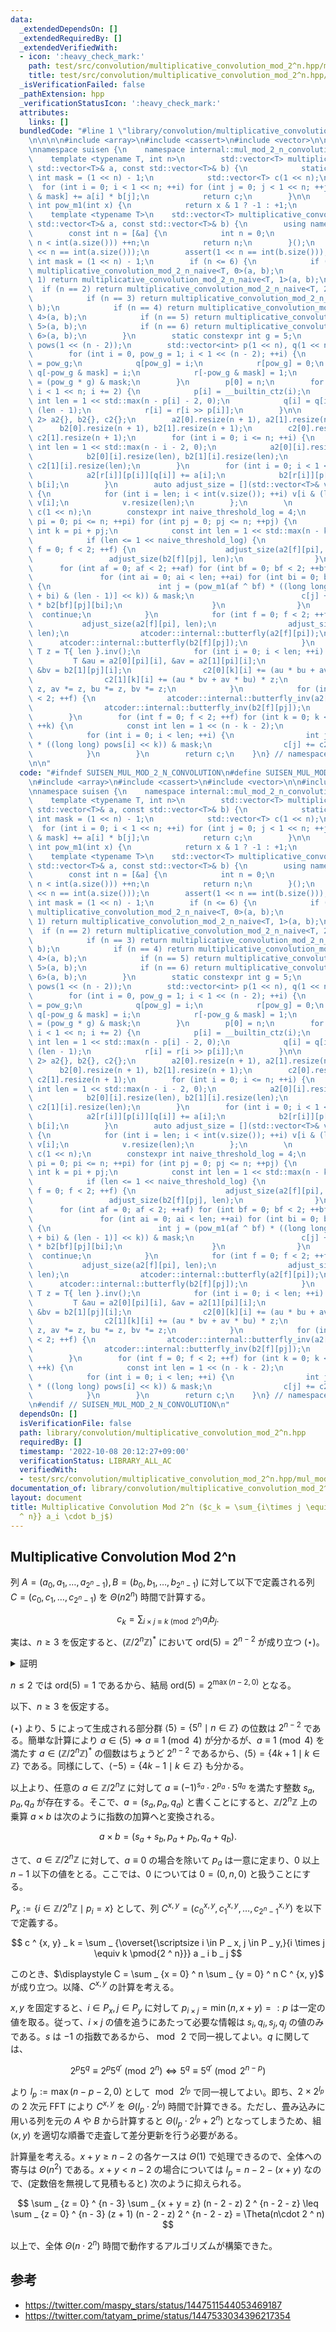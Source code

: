 ```yaml
---
data:
  _extendedDependsOn: []
  _extendedRequiredBy: []
  _extendedVerifiedWith:
  - icon: ':heavy_check_mark:'
    path: test/src/convolution/multiplicative_convolution_mod_2^n.hpp/mul_mod2n_convolution.test.cpp
    title: test/src/convolution/multiplicative_convolution_mod_2^n.hpp/mul_mod2n_convolution.test.cpp
  _isVerificationFailed: false
  _pathExtension: hpp
  _verificationStatusIcon: ':heavy_check_mark:'
  attributes:
    links: []
  bundledCode: "#line 1 \"library/convolution/multiplicative_convolution_mod_2^n.hpp\"\
    \n\n\n\n#include <array>\n#include <cassert>\n#include <vector>\n\n#include <atcoder/convolution>\n\
    \nnamespace suisen {\n    namespace internal::mul_mod_2_n_convolution {\n    \
    \    template <typename T, int n>\n        std::vector<T> multiplicative_convolution_mod_2_n_naive(const\
    \ std::vector<T>& a, const std::vector<T>& b) {\n            static constexpr\
    \ int mask = (1 << n) - 1;\n            std::vector<T> c(1 << n);\n          \
    \  for (int i = 0; i < 1 << n; ++i) for (int j = 0; j < 1 << n; ++j) c[(i * j)\
    \ & mask] += a[i] * b[j];\n            return c;\n        }\n\n        constexpr\
    \ int pow_m1(int x) {\n            return x & 1 ? -1 : +1;\n        }\n    }\n\
    \    template <typename T>\n    std::vector<T> multiplicative_convolution_mod_2_n(const\
    \ std::vector<T>& a, const std::vector<T>& b) {\n        using namespace internal::mul_mod_2_n_convolution;\n\
    \        const int n = [&a] {\n            int n = 0;\n            while (1 <<\
    \ n < int(a.size())) ++n;\n            return n;\n        }();\n        assert(1\
    \ << n == int(a.size()));\n        assert(1 << n == int(b.size()));\n        const\
    \ int mask = (1 << n) - 1;\n        if (n <= 6) {\n            if (n == 0) return\
    \ multiplicative_convolution_mod_2_n_naive<T, 0>(a, b);\n            if (n ==\
    \ 1) return multiplicative_convolution_mod_2_n_naive<T, 1>(a, b);\n          \
    \  if (n == 2) return multiplicative_convolution_mod_2_n_naive<T, 2>(a, b);\n\
    \            if (n == 3) return multiplicative_convolution_mod_2_n_naive<T, 3>(a,\
    \ b);\n            if (n == 4) return multiplicative_convolution_mod_2_n_naive<T,\
    \ 4>(a, b);\n            if (n == 5) return multiplicative_convolution_mod_2_n_naive<T,\
    \ 5>(a, b);\n            if (n == 6) return multiplicative_convolution_mod_2_n_naive<T,\
    \ 6>(a, b);\n        }\n        static constexpr int g = 5;\n        std::vector<int>\
    \ pows(1 << (n - 2));\n        std::vector<int> p(1 << n), q(1 << n), r(1 << n);\n\
    \        for (int i = 0, pow_g = 1; i < 1 << (n - 2); ++i) {\n            pows[i]\
    \ = pow_g;\n            q[pow_g] = i;\n            r[pow_g] = 0;\n           \
    \ q[-pow_g & mask] = i;\n            r[-pow_g & mask] = 1;\n            pow_g\
    \ = (pow_g * g) & mask;\n        }\n        p[0] = n;\n        for (int i = 2;\
    \ i < 1 << n; i += 2) {\n            p[i] = __builtin_ctz(i);\n            const\
    \ int len = 1 << std::max(n - p[i] - 2, 0);\n            q[i] = q[i >> p[i]] &\
    \ (len - 1);\n            r[i] = r[i >> p[i]];\n        }\n\n        std::array<std::vector<std::vector<T>>,\
    \ 2> a2{}, b2{}, c2{};\n        a2[0].resize(n + 1), a2[1].resize(n + 1);\n  \
    \      b2[0].resize(n + 1), b2[1].resize(n + 1);\n        c2[0].resize(n + 1),\
    \ c2[1].resize(n + 1);\n        for (int i = 0; i <= n; ++i) {\n            const\
    \ int len = 1 << std::max(n - i - 2, 0);\n            a2[0][i].resize(len), a2[1][i].resize(len);\n\
    \            b2[0][i].resize(len), b2[1][i].resize(len);\n            c2[0][i].resize(len),\
    \ c2[1][i].resize(len);\n        }\n        for (int i = 0; i < 1 << n; ++i) {\n\
    \            a2[r[i]][p[i]][q[i]] += a[i];\n            b2[r[i]][p[i]][q[i]] +=\
    \ b[i];\n        }\n        auto adjust_size = [](std::vector<T>& v, int len)\
    \ {\n            for (int i = len; i < int(v.size()); ++i) v[i & (len - 1)] +=\
    \ v[i];\n            v.resize(len);\n        };\n        \n        std::vector<T>\
    \ c(1 << n);\n        constexpr int naive_threshold_log = 4;\n        for (int\
    \ pi = 0; pi <= n; ++pi) for (int pj = 0; pj <= n; ++pj) {\n            const\
    \ int k = pi + pj;\n            const int len = 1 << std::max(n - k - 2, 0);\n\
    \            if (len <= 1 << naive_threshold_log) {\n                for (int\
    \ f = 0; f < 2; ++f) {\n                    adjust_size(a2[f][pi], len);\n   \
    \                 adjust_size(b2[f][pj], len);\n                }\n          \
    \      for (int af = 0; af < 2; ++af) for (int bf = 0; bf < 2; ++bf) {\n     \
    \               for (int ai = 0; ai < len; ++ai) for (int bi = 0; bi < len; ++bi)\
    \ {\n                        int j = (pow_m1(af ^ bf) * ((long long) pows[(ai\
    \ + bi) & (len - 1)] << k)) & mask;\n                        c[j] += a2[af][pi][ai]\
    \ * b2[bf][pj][bi];\n                    }\n                }\n              \
    \  continue;\n            }\n            for (int f = 0; f < 2; ++f) {\n     \
    \           adjust_size(a2[f][pi], len);\n                adjust_size(b2[f][pj],\
    \ len);\n                atcoder::internal::butterfly(a2[f][pi]);\n          \
    \      atcoder::internal::butterfly(b2[f][pj]);\n            }\n            const\
    \ T z = T{ len }.inv();\n            for (int i = 0; i < len; ++i) {\n       \
    \         T &au = a2[0][pi][i], &av = a2[1][pi][i];\n                T &bu = b2[0][pj][i],\
    \ &bv = b2[1][pj][i];\n                c2[0][k][i] += (au * bu + av * bv) * z;\n\
    \                c2[1][k][i] += (au * bv + av * bu) * z;\n                au *=\
    \ z, av *= z, bu *= z, bv *= z;\n            }\n            for (int f = 0; f\
    \ < 2; ++f) {\n                atcoder::internal::butterfly_inv(a2[f][pi]);\n\
    \                atcoder::internal::butterfly_inv(b2[f][pj]);\n            }\n\
    \        }\n        for (int f = 0; f < 2; ++f) for (int k = 0; k < n - 2 - naive_threshold_log;\
    \ ++k) {\n            const int len = 1 << (n - k - 2);\n            atcoder::internal::butterfly_inv(c2[f][k]);\n\
    \            for (int i = 0; i < len; ++i) {\n                int j = (pow_m1(f)\
    \ * ((long long) pows[i] << k)) & mask;\n                c[j] += c2[f][k][i];\n\
    \            }\n        }\n        return c;\n    }\n} // namespace suisen\n\n\
    \n\n"
  code: "#ifndef SUISEN_MUL_MOD_2_N_CONVOLUTION\n#define SUISEN_MUL_MOD_2_N_CONVOLUTION\n\
    \n#include <array>\n#include <cassert>\n#include <vector>\n\n#include <atcoder/convolution>\n\
    \nnamespace suisen {\n    namespace internal::mul_mod_2_n_convolution {\n    \
    \    template <typename T, int n>\n        std::vector<T> multiplicative_convolution_mod_2_n_naive(const\
    \ std::vector<T>& a, const std::vector<T>& b) {\n            static constexpr\
    \ int mask = (1 << n) - 1;\n            std::vector<T> c(1 << n);\n          \
    \  for (int i = 0; i < 1 << n; ++i) for (int j = 0; j < 1 << n; ++j) c[(i * j)\
    \ & mask] += a[i] * b[j];\n            return c;\n        }\n\n        constexpr\
    \ int pow_m1(int x) {\n            return x & 1 ? -1 : +1;\n        }\n    }\n\
    \    template <typename T>\n    std::vector<T> multiplicative_convolution_mod_2_n(const\
    \ std::vector<T>& a, const std::vector<T>& b) {\n        using namespace internal::mul_mod_2_n_convolution;\n\
    \        const int n = [&a] {\n            int n = 0;\n            while (1 <<\
    \ n < int(a.size())) ++n;\n            return n;\n        }();\n        assert(1\
    \ << n == int(a.size()));\n        assert(1 << n == int(b.size()));\n        const\
    \ int mask = (1 << n) - 1;\n        if (n <= 6) {\n            if (n == 0) return\
    \ multiplicative_convolution_mod_2_n_naive<T, 0>(a, b);\n            if (n ==\
    \ 1) return multiplicative_convolution_mod_2_n_naive<T, 1>(a, b);\n          \
    \  if (n == 2) return multiplicative_convolution_mod_2_n_naive<T, 2>(a, b);\n\
    \            if (n == 3) return multiplicative_convolution_mod_2_n_naive<T, 3>(a,\
    \ b);\n            if (n == 4) return multiplicative_convolution_mod_2_n_naive<T,\
    \ 4>(a, b);\n            if (n == 5) return multiplicative_convolution_mod_2_n_naive<T,\
    \ 5>(a, b);\n            if (n == 6) return multiplicative_convolution_mod_2_n_naive<T,\
    \ 6>(a, b);\n        }\n        static constexpr int g = 5;\n        std::vector<int>\
    \ pows(1 << (n - 2));\n        std::vector<int> p(1 << n), q(1 << n), r(1 << n);\n\
    \        for (int i = 0, pow_g = 1; i < 1 << (n - 2); ++i) {\n            pows[i]\
    \ = pow_g;\n            q[pow_g] = i;\n            r[pow_g] = 0;\n           \
    \ q[-pow_g & mask] = i;\n            r[-pow_g & mask] = 1;\n            pow_g\
    \ = (pow_g * g) & mask;\n        }\n        p[0] = n;\n        for (int i = 2;\
    \ i < 1 << n; i += 2) {\n            p[i] = __builtin_ctz(i);\n            const\
    \ int len = 1 << std::max(n - p[i] - 2, 0);\n            q[i] = q[i >> p[i]] &\
    \ (len - 1);\n            r[i] = r[i >> p[i]];\n        }\n\n        std::array<std::vector<std::vector<T>>,\
    \ 2> a2{}, b2{}, c2{};\n        a2[0].resize(n + 1), a2[1].resize(n + 1);\n  \
    \      b2[0].resize(n + 1), b2[1].resize(n + 1);\n        c2[0].resize(n + 1),\
    \ c2[1].resize(n + 1);\n        for (int i = 0; i <= n; ++i) {\n            const\
    \ int len = 1 << std::max(n - i - 2, 0);\n            a2[0][i].resize(len), a2[1][i].resize(len);\n\
    \            b2[0][i].resize(len), b2[1][i].resize(len);\n            c2[0][i].resize(len),\
    \ c2[1][i].resize(len);\n        }\n        for (int i = 0; i < 1 << n; ++i) {\n\
    \            a2[r[i]][p[i]][q[i]] += a[i];\n            b2[r[i]][p[i]][q[i]] +=\
    \ b[i];\n        }\n        auto adjust_size = [](std::vector<T>& v, int len)\
    \ {\n            for (int i = len; i < int(v.size()); ++i) v[i & (len - 1)] +=\
    \ v[i];\n            v.resize(len);\n        };\n        \n        std::vector<T>\
    \ c(1 << n);\n        constexpr int naive_threshold_log = 4;\n        for (int\
    \ pi = 0; pi <= n; ++pi) for (int pj = 0; pj <= n; ++pj) {\n            const\
    \ int k = pi + pj;\n            const int len = 1 << std::max(n - k - 2, 0);\n\
    \            if (len <= 1 << naive_threshold_log) {\n                for (int\
    \ f = 0; f < 2; ++f) {\n                    adjust_size(a2[f][pi], len);\n   \
    \                 adjust_size(b2[f][pj], len);\n                }\n          \
    \      for (int af = 0; af < 2; ++af) for (int bf = 0; bf < 2; ++bf) {\n     \
    \               for (int ai = 0; ai < len; ++ai) for (int bi = 0; bi < len; ++bi)\
    \ {\n                        int j = (pow_m1(af ^ bf) * ((long long) pows[(ai\
    \ + bi) & (len - 1)] << k)) & mask;\n                        c[j] += a2[af][pi][ai]\
    \ * b2[bf][pj][bi];\n                    }\n                }\n              \
    \  continue;\n            }\n            for (int f = 0; f < 2; ++f) {\n     \
    \           adjust_size(a2[f][pi], len);\n                adjust_size(b2[f][pj],\
    \ len);\n                atcoder::internal::butterfly(a2[f][pi]);\n          \
    \      atcoder::internal::butterfly(b2[f][pj]);\n            }\n            const\
    \ T z = T{ len }.inv();\n            for (int i = 0; i < len; ++i) {\n       \
    \         T &au = a2[0][pi][i], &av = a2[1][pi][i];\n                T &bu = b2[0][pj][i],\
    \ &bv = b2[1][pj][i];\n                c2[0][k][i] += (au * bu + av * bv) * z;\n\
    \                c2[1][k][i] += (au * bv + av * bu) * z;\n                au *=\
    \ z, av *= z, bu *= z, bv *= z;\n            }\n            for (int f = 0; f\
    \ < 2; ++f) {\n                atcoder::internal::butterfly_inv(a2[f][pi]);\n\
    \                atcoder::internal::butterfly_inv(b2[f][pj]);\n            }\n\
    \        }\n        for (int f = 0; f < 2; ++f) for (int k = 0; k < n - 2 - naive_threshold_log;\
    \ ++k) {\n            const int len = 1 << (n - k - 2);\n            atcoder::internal::butterfly_inv(c2[f][k]);\n\
    \            for (int i = 0; i < len; ++i) {\n                int j = (pow_m1(f)\
    \ * ((long long) pows[i] << k)) & mask;\n                c[j] += c2[f][k][i];\n\
    \            }\n        }\n        return c;\n    }\n} // namespace suisen\n\n\
    \n#endif // SUISEN_MUL_MOD_2_N_CONVOLUTION\n"
  dependsOn: []
  isVerificationFile: false
  path: library/convolution/multiplicative_convolution_mod_2^n.hpp
  requiredBy: []
  timestamp: '2022-10-08 20:12:27+09:00'
  verificationStatus: LIBRARY_ALL_AC
  verifiedWith:
  - test/src/convolution/multiplicative_convolution_mod_2^n.hpp/mul_mod2n_convolution.test.cpp
documentation_of: library/convolution/multiplicative_convolution_mod_2^n.hpp
layout: document
title: Multiplicative Convolution Mod 2^n ($c_k = \sum_{i\times j \equiv k \pmod{2
  ^ n}} a_i \cdot b_j$)
---
```

## Multiplicative Convolution Mod 2^n

列 $A=(a _ 0, a _ 1, \ldots, a _ {2 ^ n - 1}), B = (b _ 0, b _ 1, \ldots, b _ {2 ^ n - 1})$ に対して以下で定義される列 $C=(c _ 0, c _ 1, \ldots, c _ {2 ^ n - 1})$ を $\Theta(n 2 ^ n)$ 時間で計算する。

$$c _ k = \sum _ {i\times j \equiv k \pmod{2 ^ n}} a _ i b _ j.$$

実は、$n \geq 3$ を仮定すると、$(\mathbb{Z}/2 ^ n\mathbb{Z}) ^ \ast$ において $\mathrm{ord}(5) = 2 ^ {n - 2}$ が成り立つ $(\star)$。

<details>

<summary>証明</summary>

<div style="margin:10px; padding:10px; border:1px solid black;">

$(\mathbb{Z}/2 ^ n\mathbb{Z}) ^ \ast$ の位数は $\varphi(2 ^ n) = 2 ^ {n - 1}$ であるから、$\mathrm{ord}(5) \mid 2 ^ {n - 1}$ である。従って、$\mathrm{ord}(5) = 2 ^ {n - 2}$ を示すには以下の $(1), (2)$ を代わりに示せば十分。

$$5 ^ {2 ^ {n - 3}} \not\equiv 1 \pmod{2 ^ n}, \tag{1}$$
$$5 ^ {2 ^ {n - 2}} \equiv 1 \pmod{2 ^ n}.     \tag{2}$$

<ul>
<li>

$(1)$ の証明

以下、$2$ が正整数 $k$ を割り切る回数を $v_2(k)$ と書く。

$$5 ^ {2 ^ {n - 3}} = (1 + 4) ^ {2 ^ {n - 3}} = 1 + 2 ^ {n - 1} + \sum _ {i = 2} ^ {2 ^ {n - 3}} \binom{2 ^ {n - 3}}{i} 2 ^ {2i}$$

であり、$\displaystyle v_2(i!) = \sum _ {j = 1} ^ \infty \left\lfloor\dfrac{i}{2 ^ j}\right\rfloor \leq \sum _ {j = 1} ^ \infty \dfrac{i}{2 ^ j} \leq i$ を満たすので、$i\geq 3$ において $\displaystyle v_2\left(\binom{2 ^ {n - 3}}{i} 2 ^ {2i}\right)\geq n-3+i\geq n$ が成り立つ。また、実際に計算することで $i=2$ の場合もこれが成り立つことが分かる。従って、次を得る:

$$5 ^ {2 ^ {n - 3}} \equiv 1 + 2 ^ {n - 1} \not\equiv 1 \pmod{2 ^ n}.$$

</li>
<li>

$(2)$ の証明
  
$$5 ^ {2 ^ {n - 2}} = (1 + 4) ^ {2 ^ {n - 2}} = 1 +  \sum _ {i = 1} ^ {2 ^ {n - 2}} \binom{2 ^ {n - 2}}{i} 2 ^ {2i}$$

に対して同様の議論により $i\geq 1$ で $\displaystyle v_2\left(\binom{2 ^ {n - 2}}{i} 2 ^ {2i}\right)\geq n$ が成り立つことが分かり、次を得る:

$$5 ^ {2 ^ {n - 2}} \equiv 1 \pmod{2 ^ n}.$$

</li>
</ul>

</div>

</details>

$n \leq 2$ では $\mathrm{ord}(5) = 1$ であるから、結局 $\mathrm{ord}(5) = 2 ^ {\max(n - 2, 0)}$ となる。

以下、$n \geq 3$ を仮定する。

$(\star)$ より、$5$ によって生成される部分群 $\langle 5 \rangle = \lbrace 5 ^ n \mid n \in \mathbb{Z} \rbrace$ の位数は $2 ^ {n - 2}$ である。簡単な計算により $a \in \langle 5 \rangle \Rightarrow a \equiv 1 \pmod{4}$ が分かるが、$a \equiv 1 \pmod{4}$ を満たす $a\in (\mathbb{Z}/2 ^ n\mathbb{Z}) ^ \ast$ の個数はちょうど $2 ^ {n - 2}$ であるから、$\langle 5 \rangle=\lbrace4k+1 \mid k\in \mathbb{Z}\rbrace$ である。同様にして、$\langle -5\rangle = \lbrace4k-1 \mid k\in \mathbb{Z}\rbrace$ も分かる。

以上より、任意の $a\in \mathbb{Z}/2^n\mathbb{Z}$ に対して $a \equiv (-1) ^ {s _ a} \cdot 2 ^ {p _ a} \cdot 5 ^ {q _ a}$ を満たす整数 $s _ a, p _ a, q _ a$ が存在する。そこで、$a = (s _ a, p _ a, q _ a)$ と書くことにすると、$\mathbb{Z}/2^n\mathbb{Z}$ 上の乗算 $a\times b$ は次のように指数の加算へと変換される。

$$a\times b = (s _ a + s _ b, p _ a + p _ b, q _ a + q _ b).$$

さて、$a\in \mathbb{Z}/2 ^ n\mathbb{Z}$ に対して、$a\equiv 0$ の場合を除いて $p_a$ は一意に定まり、$0$ 以上 $n-1$ 以下の値をとる。ここでは、$0$ については $0=(0, n, 0)$ と扱うことにする。

$P _ x := \lbrace i \in \mathbb{Z}/2 ^ n\mathbb{Z} \mid p _ i = x \rbrace$ として、列 $C ^ {x,y} = (c ^ {x, y} _ 0, c ^ {x, y} _ 1, \ldots, c ^ {x, y} _ {2 ^ n - 1})$ を以下で定義する。

$$
c ^ {x, y} _ k = \sum _ {\overset{\scriptsize i \in P _ x, j \in P _ y,}{i \times j \equiv k \pmod{2 ^ n}}} a _ i b _ j
$$

このとき、$\displaystyle C = \sum _ {x = 0} ^ n \sum _ {y = 0} ^ n C ^ {x, y}$ が成り立つ。以降、$C ^ {x, y}$ の計算を考える。

$x,y$ を固定すると、$i\in P _ x, j \in P _ y$ に対して $p _ {i \times j} = \min(n, x+y)=:p$ は一定の値を取る。従って、$i \times j$ の値を追うにあたって必要な情報は $s _ i, q _ i, s _ j, q _ j$ の値のみである。$s$ は $-1$ の指数であるから、$\bmod\; 2$ で同一視してよい。$q$ に関しては、

$$
2 ^ p 5 ^ q \equiv 2 ^ p 5 ^ {q'} \pmod{2 ^ n} \iff 5 ^ q \equiv 5 ^ {q'} \pmod{2 ^ {n - p}}
$$

より $l _ p :=\max(n - p - 2, 0)$ として $\bmod\; 2 ^ {l _ p}$ で同一視してよい。即ち、$2 \times 2 ^ {l _ p}$ の $2$ 次元 FFT により $C ^ {x, y}$ を $\Theta(l _ p \cdot 2 ^ {l _ p})$ 時間で計算できる。ただし、畳み込みに用いる列を元の $A$ や $B$ から計算すると $\Theta(l _ p \cdot 2 ^ {l _ p} + 2 ^ n)$ となってしまうため、組 $(x,y)$ を適切な順番で走査して差分更新を行う必要がある。

計算量を考える。$x + y \geq n - 2$ の各ケースは $\Theta(1)$ で処理できるので、全体への寄与は $\Theta(n ^ 2)$ である。$x + y \lt n - 2$ の場合については $l _ p = n - 2 - (x + y)$ なので、(定数倍を無視して見積もると) 次のように抑えられる。

$$
\sum _ {z = 0} ^ {n - 3} \sum _ {x + y = z} (n - 2 - z) 2 ^ {n - 2 - z} \leq \sum _ {z = 0} ^ {n - 3} (z + 1) (n - 2 - z) 2 ^ {n - 2 - z} = \Theta(n\cdot 2 ^ n)
$$

以上で、全体 $\Theta(n \cdot 2 ^ n)$ 時間で動作するアルゴリズムが構築できた。

## 参考

- https://twitter.com/maspy_stars/status/1447511544053469187
- https://twitter.com/tatyam_prime/status/1447533034396217354
